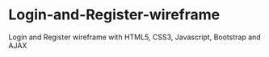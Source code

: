# Login-and-Register-wireframe
Login and Register wireframe with HTML5, CSS3, Javascript,  Bootstrap and  AJAX
